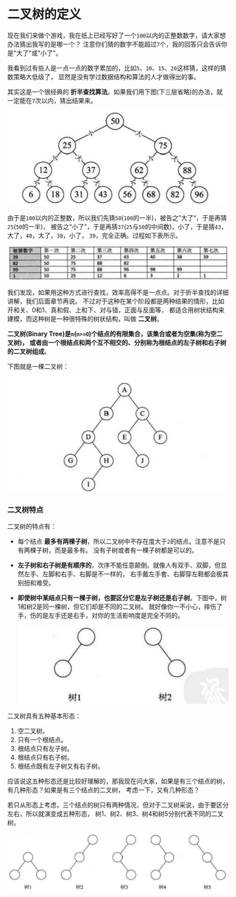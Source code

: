 二叉树的定义
===============================================================
现在我们来做个游戏，我在纸上已经写好了一个`100`以内的正整数数字，请大家想办法猜出我写的是哪一个？
注意你们猜的数字不能超过`7`个，我的回答只会告诉你是"大了"或"小了"。

我看到过有些人是一点一点的数字累加的，比如`5`、`10`、`15`、`20`这样猜，这样的猜数策略大低级了，
显然是没有学过数据结构和算法的人才做得出的事。

其实这是一个很经典的 **折半查找算法**。如果我们用下图(下三层省略)的办法，就一定能在`7`次以内，猜出结果来。

![6-5-1](../img/6-5-1.png)

由于是`100`以内的正整数，所以我们先猜`50`(`100`的一半)，被告之”大了“，于是再猜`25`(`50`的一半)，
被告之“小了”，于是再猜`37`(`25`与`50`的中间数)，小了，于是猜`43`，大了，`40`，大了，`38`，小了，
`39`，完全正确。过程如下表所示。

![表6-5-1](../img/表6-5-1.png)

我们发现，如果用这种方式进行查找，效率高得不是一点点。对于折半查找的详细讲解，我们后面章节再说。
不过对于这种在某个阶段都是两种结果的情形，比如开和关、0和1、真和假、上和下、对与错，正面与反面等，
都适合用树状结构来建模，而这种树是一种很特殊的树状结构，叫做 **二叉树**。

**二叉树(Binary Tree)是`n`(`n>=O`)个结点的有限集合，该集合或者为空集(称为空二叉树)，
或者由一个根结点和两个互不相交的、分别称为根结点的左子树和右子树的二叉树组成**。

下图就是一棵二叉树：

![6-5-2](../img/6-5-2.png)

### 二叉树特点
二叉树的特点有：
+ 每个结点 **最多有两棵子树**，所以二叉树中不存在度大于`2`的结点。注意不是只有两棵子树，而是最多有。
没有子树或者有一棵子树都是可以的。
+ **左子树和右子树是有顺序的**，次序不能任意颠倒。就像人有双手、双脚，但显然左手、左脚和右手、右脚是不一样的，
右手戴左手套、右脚穿左鞋都会极其别扭和难受。
+ **即使树中某结点只有一棵子树，也要区分它是左子树还是右子树**。下图中，树1和树2是同一棵树，但它们却是不同的二叉树。
就好像你一不小心，摔伤了手，伤的是左手还是右手，对你的生活影响度是完全不同的。

  ![6-5-3](../img/6-5-3.png)

二叉树具有五种基本形态：

1. 空二叉树。
2. 只有一个根结点。
3. 根结点只有左子树。
4. 根结点只有右子树。
5. 根结点既有左子树又有右子树。

应该说这五种形态还是比较好理解的，那我现在问大家，如果是有三个结点的树，有几种形态？如果是有三个结点的二叉树，
考虑一下，又有几种形态？

若只从形态上考虑，三个结点的树只有两种情况，但对于二叉树采说，由于要区分左右，所以就演变成五种形态，
树1、树2、树3、树4和树5分别代表不同的二叉树。

![6-5-4](../img/6-5-4.png)
